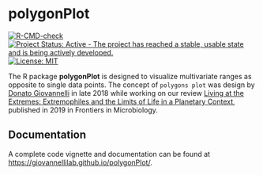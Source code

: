 
# polygonPlot

[![R-CMD-check](https://github.com/giovannellilab/polygonPlot/actions/workflows/R-CMD-check.yaml/badge.svg)](https://github.com/giovannellilab/polygonPlot/actions/workflows/R-CMD-check.yaml)
[![Project Status: Active - The project has reached a stable, usable
state and is being actively
developed.](https://www.repostatus.org/badges/latest/active.svg)](https://www.repostatus.org/#active)
[![License:
MIT](https://img.shields.io/badge/license-MIT-blue.svg)](https://cran.r-project.org/web/licenses/MIT)
<!-- badges: end -->

The R package **polygonPlot** is designed to
visualize multivariate ranges as opposite to single data points. The
concept of `polygons plot` was design by [Donato
Giovannelli](https://www.donatogiovannelli.com/) in late 2018 while
working on our review [Living at the Extremes: Extremophiles and the
Limits of Life in a Planetary
Context](https://doi.org/10.3389/fmicb.2019.00780), published in 2019 in
Frontiers in Microbiology.


## Documentation

A complete code vignette and documentation can be found at
<https://giovannellilab.github.io/polygonPlot/>.

